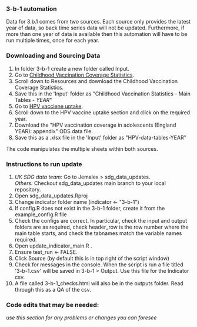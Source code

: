 
### 3-b-1 automation
  
Data for 3.b.1 comes from two sources. Each source only provides the latest year of data, so back time series data will not be updated. Furthermore, if more than one year of data is available then this automation will have to be run multiple times, once for each year. 


### Downloading and Sourcing Data 
1) In folder 3-b-1 create a new folder called Input.
2) Go to [Childhood Vaccination Coverage Statistics](https://digital.nhs.uk/data-and-information/publications/statistical/nhs-immunisation-statistics). 
3) Scroll down to Resources and download the Childhood Vaccination Coverage Statistics. 
4) Save this in the 'Input' folder as "Childhood Vaccination Statistics - Main Tables - *YEAR*"
5) Go to [HPV vacciene uptake](https://www.gov.uk/government/collections/vaccine-uptake#hpv-vaccine-uptake). 
6) Scroll down to the HPV vaccine uptake section and click on the required year. 
7) Download the "HPV vaccination coverage in adolescents (England YEAR): appendix" ODS data file.
8) Save this as a .xlsx file in the 'Input' folder as "HPV-data-tables-YEAR"


The code manipulates the multiple sheets within both sources.


### Instructions to run update ###
1. *UK SDG data team:* Go to Jemalex > sdg_data_updates.    
   *Others:* Checkout sdg_data_updates main branch to your local repository.     
2. Open sdg_data_updates.Rproj
3. Change indicator folder name (indicator <- "3-b-1")
4. If config.R does not exist in the 3-b-1 folder, create it from the example_config.R file
5. Check the configs are correct. In particular, check the input and output folders are as required, check header_row is the row number where the main table starts, and check the tabnames match the variable names required.
6. Open update_indicator_main.R .
7. Ensure test_run <- FALSE.
8. Click Source (by default this is in top right of the script window)
9. Check for messages in the console. When the script is run a file titled '3-b-1.csv' will be saved in 3-b-1 > Output. Use this file for the Indicator csv.
10. A file called 3-b-1_checks.html will also be in the outputs folder. Read through this as a QA of the csv.

  
### Code edits that may be needed: ###  
*use this section for any problems or changes you can foresee*
  
